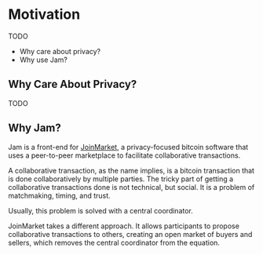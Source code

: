 # Motivation

TODO

- Why care about privacy?
- Why use Jam?

## Why Care About Privacy?

TODO

## Why Jam?

Jam is a front-end for [JoinMarket][jmcs], a privacy-focused bitcoin software that
uses a peer-to-peer marketplace to facilitate collaborative transactions.

[jmcs]: https://github.com/JoinMarket-Org/joinmarket-clientserver

A collaborative transaction, as the name implies, is a bitcoin transaction that
is done collaboratively by multiple parties. The tricky part of getting a
collaborative transactions done is not technical, but social. It is a problem of
matchmaking, timing, and trust.

Usually, this problem is solved with a central coordinator.

JoinMarket takes a different approach. It allows participants to propose
collaborative transactions to others, creating an open market of buyers and
sellers, which removes the central coordinator from the equation.
